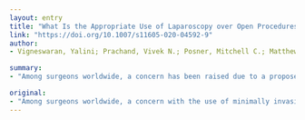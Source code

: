 ```yaml
---
layout: entry
title: "What Is the Appropriate Use of Laparoscopy over Open Procedures in the Current COVID-19 Climate?"
link: "https://doi.org/10.1007/s11605-020-04592-9"
author:
- Vigneswaran, Yalini; Prachand, Vivek N.; Posner, Mitchell C.; Matthews, Jeffrey B.; Hussain, Mustafa

summary:
- "Among surgeons worldwide, a concern has been raised due to a proposed risk of viral transmission of the coronavirus disease of 2019 (COVID-19) with the creation of pneumoperitoneum. We sought to collect the available data and evaluate the use of laparoscopy. Few studies have been performed on viral transmission during surgery."

original:
- "Among surgeons worldwide, a concern with the use of minimally invasive techniques has been raised due to a proposed risk of viral transmission of the coronavirus disease of 2019 (COVID-19) with the creation of pneumoperitoneum. Due to this proposed concern, we sought to collect the available data and evaluate the use of laparoscopy and the risk of COVID-19 transmission. A literature review of viral transmission in surgery and of the available literature regarding the transmission of the COVID-19 virus was performed. We additionally reviewed surgical society guidelines and recommendations regarding surgery during this pandemic. Few studies have been performed on viral transmission during surgery, but to date there is no study that demonstrates or can suggest the ability for a virus to be transmitted during surgical treatment whether open or laparoscopic. There is no societal consensus on limiting or restricting laparoscopic or robotic surgery; however, there is expert consensus on the modification of standard practices to minimize any risk of transmission. Despite very little evidence to support viral transmission through laparoscopic or open approaches, we recommend making modifications to surgical practice such as the use of smoke evacuation and minimizing energy device use among other measures to minimize operative staff exposure to aerosolized particles."
---
```


